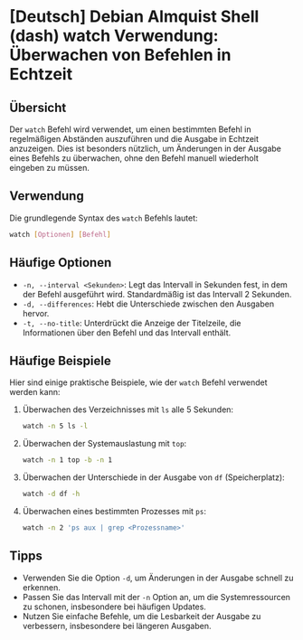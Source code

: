 # [Deutsch] Debian Almquist Shell (dash) watch Verwendung: Überwachen von Befehlen in Echtzeit

## Übersicht
Der `watch` Befehl wird verwendet, um einen bestimmten Befehl in regelmäßigen Abständen auszuführen und die Ausgabe in Echtzeit anzuzeigen. Dies ist besonders nützlich, um Änderungen in der Ausgabe eines Befehls zu überwachen, ohne den Befehl manuell wiederholt eingeben zu müssen.

## Verwendung
Die grundlegende Syntax des `watch` Befehls lautet:

```bash
watch [Optionen] [Befehl]
```

## Häufige Optionen
- `-n, --interval <Sekunden>`: Legt das Intervall in Sekunden fest, in dem der Befehl ausgeführt wird. Standardmäßig ist das Intervall 2 Sekunden.
- `-d, --differences`: Hebt die Unterschiede zwischen den Ausgaben hervor.
- `-t, --no-title`: Unterdrückt die Anzeige der Titelzeile, die Informationen über den Befehl und das Intervall enthält.

## Häufige Beispiele
Hier sind einige praktische Beispiele, wie der `watch` Befehl verwendet werden kann:

1. Überwachen des Verzeichnisses mit `ls` alle 5 Sekunden:
   ```bash
   watch -n 5 ls -l
   ```

2. Überwachen der Systemauslastung mit `top`:
   ```bash
   watch -n 1 top -b -n 1
   ```

3. Überwachen der Unterschiede in der Ausgabe von `df` (Speicherplatz):
   ```bash
   watch -d df -h
   ```

4. Überwachen eines bestimmten Prozesses mit `ps`:
   ```bash
   watch -n 2 'ps aux | grep <Prozessname>'
   ```

## Tipps
- Verwenden Sie die Option `-d`, um Änderungen in der Ausgabe schnell zu erkennen.
- Passen Sie das Intervall mit der `-n` Option an, um die Systemressourcen zu schonen, insbesondere bei häufigen Updates.
- Nutzen Sie einfache Befehle, um die Lesbarkeit der Ausgabe zu verbessern, insbesondere bei längeren Ausgaben.